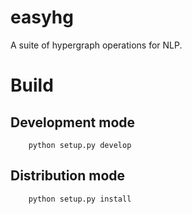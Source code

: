 # easyhg

A suite of hypergraph operations for NLP.

# Build

## Development mode
    

        python setup.py develop


## Distribution mode


        python setup.py install


